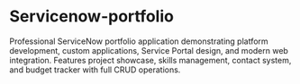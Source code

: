 # Servicenow-portfolio
Professional ServiceNow portfolio application demonstrating platform development, custom applications, Service Portal design, and modern web integration. Features project showcase, skills management, contact system, and budget tracker with full CRUD operations.
